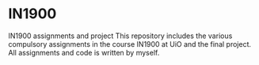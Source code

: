 # IN1900
IN1900 assignments and project
This repository includes the various compulsory assignments in the course IN1900 at UiO and the final project. All assignments and code is written by myself. 
